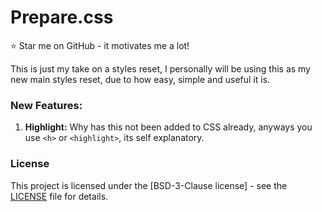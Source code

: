 # Prepare.css

⭐ Star me on GitHub - it motivates me a lot!

This is just my take on a styles reset, I personally will be using this as my new main styles reset, due to how easy, simple and useful it is.

### New Features:

1.  **Highlight:** Why has this not been added to CSS already, anyways you use `<h>` or `<highlight>`, its self explanatory.

### License

This project is licensed under the [BSD-3-Clause license] - see the [LICENSE](LICENSE) file for details.

